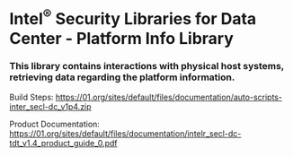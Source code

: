 # Intel<sup>®</sup> Security Libraries for Data Center  - Platform Info Library
### This library contains interactions with physical host systems, retrieving data regarding the platform information.

Build Steps: https://01.org/sites/default/files/documentation/auto-scripts-inter_secl-dc_v1p4.zip

Product Documentation: https://01.org/sites/default/files/documentation/intelr_secl-dc-tdt_v1.4_product_guide_0.pdf
